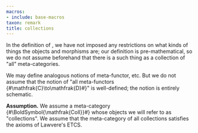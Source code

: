 ```yaml
---
macros:
- include: base-macros
taxon: remark
title: collections
---
```


In the definition of [](frct-001F), we have not imposed any restrictions on what kinds of things the objects and morphisms are; our definition is pre-mathematical, so we do not assume beforehand that there is a such thing as a collection of "all" meta-categories.

We may define analogous notions of meta-functor, etc. But we do not
assume that the notion of "all meta-functors {#\mathfrak{C}\to\mathfrak{D}#}" is well-defined; the notion is entirely schematic.


**Assumption.** We assume a meta-category {#\BoldSymbol{\mathfrak{Coll}}#} whose objects we will refer to as "collections". We assume that the meta-category of all collections satisfies the axioms of Lawvere's ETCS.
